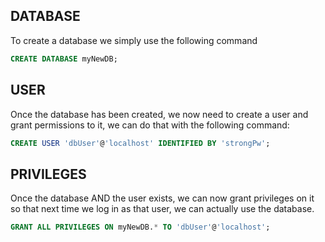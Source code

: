 ## DATABASE

To create a database we simply use the following command
```sql
CREATE DATABASE myNewDB;
```

## USER
Once the database has been created, we now need to create a user and grant permissions to it, we can do that with the following command:

```sql
CREATE USER 'dbUser'@'localhost' IDENTIFIED BY 'strongPw';
```

## PRIVILEGES
Once the database AND the user exists, we can now grant privileges on it so that next time we log in as that user, we can actually use the database.

```sql
GRANT ALL PRIVILEGES ON myNewDB.* TO 'dbUser'@'localhost';
```

